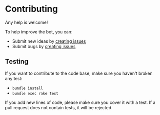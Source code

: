 # Contributing

Any help is welcome!

To help improve the bot, you can:

* Submit new ideas by [creating issues](https://github.com/chadrien/hots-irc-bot/issues)
* Submit bugs by [creating issues](https://github.com/chadrien/hots-irc-bot/issues)

## Testing

If you want to contribute to the code base, make sure you haven't broken any test:

* `bundle install`
* `bundle exec rake test`

If you add new lines of code, please make sure you cover it with a test. If a pull request does not contain tests, it
will be rejected.
